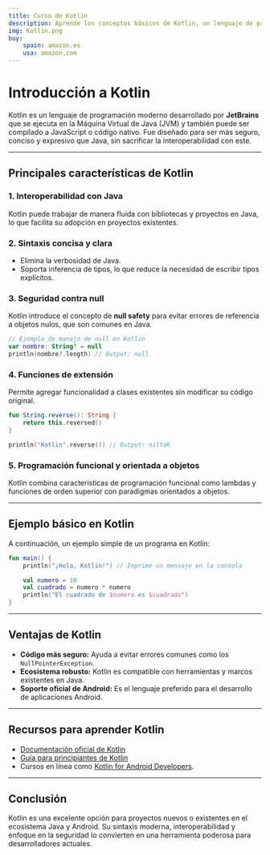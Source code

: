 ```yaml
---
title: Curso de Kotlin
description: Aprende los conceptos básicos de Kotlin, un lenguaje de programación moderno y seguro que se ejecuta en la JVM y es compatible con Java.
img: Kotlin.png
buy:
    spain: amazon.es
    usa: amazon.com
---
```

# Introducción a Kotlin

Kotlin es un lenguaje de programación moderno desarrollado por **JetBrains** que se ejecuta en la Máquina Virtual de Java (JVM) y también puede ser compilado a JavaScript o código nativo. Fue diseñado para ser más seguro, conciso y expresivo que Java, sin sacrificar la interoperabilidad con este.

---

## Principales características de Kotlin

### 1. **Interoperabilidad con Java**
Kotlin puede trabajar de manera fluida con bibliotecas y proyectos en Java, lo que facilita su adopción en proyectos existentes.

### 2. **Sintaxis concisa y clara**
- Elimina la verbosidad de Java.
- Soporta inferencia de tipos, lo que reduce la necesidad de escribir tipos explícitos.

### 3. **Seguridad contra null**
Kotlin introduce el concepto de **null safety** para evitar errores de referencia a objetos nulos, que son comunes en Java.

```kotlin
// Ejemplo de manejo de null en Kotlin
var nombre: String? = null
println(nombre?.length) // Output: null
```

### 4. **Funciones de extensión**
Permite agregar funcionalidad a clases existentes sin modificar su código original.

```kotlin
fun String.reverse(): String {
    return this.reversed()
}

println("Kotlin".reverse()) // Output: niltoK
```

### 5. **Programación funcional y orientada a objetos**
Kotlin combina características de programación funcional como lambdas y funciones de orden superior con paradigmas orientados a objetos.

---

## Ejemplo básico en Kotlin

A continuación, un ejemplo simple de un programa en Kotlin:

```kotlin
fun main() {
    println("¡Hola, Kotlin!") // Imprime un mensaje en la consola

    val numero = 10
    val cuadrado = numero * numero
    println("El cuadrado de $numero es $cuadrado")
}
```

---

## Ventajas de Kotlin

- **Código más seguro:** Ayuda a evitar errores comunes como los `NullPointerException`.
- **Ecosistema robusto:** Kotlin es compatible con herramientas y marcos existentes en Java.
- **Soporte oficial de Android:** Es el lenguaje preferido para el desarrollo de aplicaciones Android.

---

## Recursos para aprender Kotlin

- [Documentación oficial de Kotlin](https://kotlinlang.org/)
- [Guía para principiantes de Kotlin](https://play.kotlinlang.org/)
- Cursos en línea como [Kotlin for Android Developers](https://www.udemy.com/topic/kotlin/).

---

## Conclusión

Kotlin es una excelente opción para proyectos nuevos o existentes en el ecosistema Java y Android. Su sintaxis moderna, interoperabilidad y enfoque en la seguridad lo convierten en una herramienta poderosa para desarrolladores actuales.